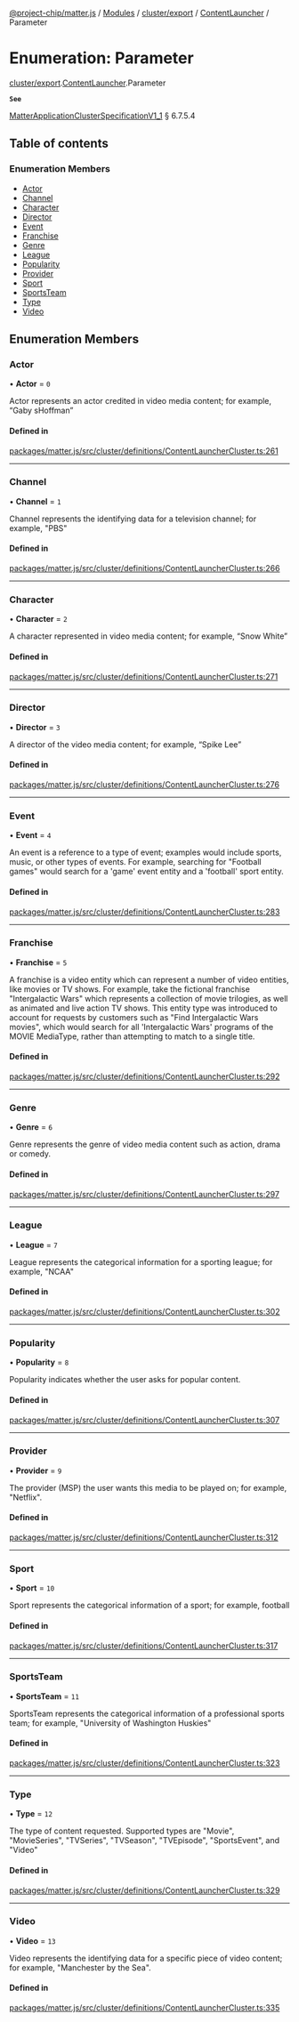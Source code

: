 [@project-chip/matter.js](../README.md) / [Modules](../modules.md) / [cluster/export](../modules/cluster_export.md) / [ContentLauncher](../modules/cluster_export.ContentLauncher.md) / Parameter

# Enumeration: Parameter

[cluster/export](../modules/cluster_export.md).[ContentLauncher](../modules/cluster_export.ContentLauncher.md).Parameter

**`See`**

[MatterApplicationClusterSpecificationV1_1](../interfaces/spec_export.MatterApplicationClusterSpecificationV1_1.md) § 6.7.5.4

## Table of contents

### Enumeration Members

- [Actor](cluster_export.ContentLauncher.Parameter.md#actor)
- [Channel](cluster_export.ContentLauncher.Parameter.md#channel)
- [Character](cluster_export.ContentLauncher.Parameter.md#character)
- [Director](cluster_export.ContentLauncher.Parameter.md#director)
- [Event](cluster_export.ContentLauncher.Parameter.md#event)
- [Franchise](cluster_export.ContentLauncher.Parameter.md#franchise)
- [Genre](cluster_export.ContentLauncher.Parameter.md#genre)
- [League](cluster_export.ContentLauncher.Parameter.md#league)
- [Popularity](cluster_export.ContentLauncher.Parameter.md#popularity)
- [Provider](cluster_export.ContentLauncher.Parameter.md#provider)
- [Sport](cluster_export.ContentLauncher.Parameter.md#sport)
- [SportsTeam](cluster_export.ContentLauncher.Parameter.md#sportsteam)
- [Type](cluster_export.ContentLauncher.Parameter.md#type)
- [Video](cluster_export.ContentLauncher.Parameter.md#video)

## Enumeration Members

### Actor

• **Actor** = ``0``

Actor represents an actor credited in video media content; for example, “Gaby sHoffman”

#### Defined in

[packages/matter.js/src/cluster/definitions/ContentLauncherCluster.ts:261](https://github.com/project-chip/matter.js/blob/e87b236f/packages/matter.js/src/cluster/definitions/ContentLauncherCluster.ts#L261)

___

### Channel

• **Channel** = ``1``

Channel represents the identifying data for a television channel; for example, "PBS"

#### Defined in

[packages/matter.js/src/cluster/definitions/ContentLauncherCluster.ts:266](https://github.com/project-chip/matter.js/blob/e87b236f/packages/matter.js/src/cluster/definitions/ContentLauncherCluster.ts#L266)

___

### Character

• **Character** = ``2``

A character represented in video media content; for example, “Snow White”

#### Defined in

[packages/matter.js/src/cluster/definitions/ContentLauncherCluster.ts:271](https://github.com/project-chip/matter.js/blob/e87b236f/packages/matter.js/src/cluster/definitions/ContentLauncherCluster.ts#L271)

___

### Director

• **Director** = ``3``

A director of the video media content; for example, “Spike Lee”

#### Defined in

[packages/matter.js/src/cluster/definitions/ContentLauncherCluster.ts:276](https://github.com/project-chip/matter.js/blob/e87b236f/packages/matter.js/src/cluster/definitions/ContentLauncherCluster.ts#L276)

___

### Event

• **Event** = ``4``

An event is a reference to a type of event; examples would include sports, music, or other types of events.
For example, searching for "Football games" would search for a 'game' event entity and a 'football' sport
entity.

#### Defined in

[packages/matter.js/src/cluster/definitions/ContentLauncherCluster.ts:283](https://github.com/project-chip/matter.js/blob/e87b236f/packages/matter.js/src/cluster/definitions/ContentLauncherCluster.ts#L283)

___

### Franchise

• **Franchise** = ``5``

A franchise is a video entity which can represent a number of video entities, like movies or TV shows. For
example, take the fictional franchise "Intergalactic Wars" which represents a collection of movie trilogies,
as well as animated and live action TV shows. This entity type was introduced to account for requests by
customers such as "Find Intergalactic Wars movies", which would search for all 'Intergalactic Wars' programs
of the MOVIE MediaType, rather than attempting to match to a single title.

#### Defined in

[packages/matter.js/src/cluster/definitions/ContentLauncherCluster.ts:292](https://github.com/project-chip/matter.js/blob/e87b236f/packages/matter.js/src/cluster/definitions/ContentLauncherCluster.ts#L292)

___

### Genre

• **Genre** = ``6``

Genre represents the genre of video media content such as action, drama or comedy.

#### Defined in

[packages/matter.js/src/cluster/definitions/ContentLauncherCluster.ts:297](https://github.com/project-chip/matter.js/blob/e87b236f/packages/matter.js/src/cluster/definitions/ContentLauncherCluster.ts#L297)

___

### League

• **League** = ``7``

League represents the categorical information for a sporting league; for example, "NCAA"

#### Defined in

[packages/matter.js/src/cluster/definitions/ContentLauncherCluster.ts:302](https://github.com/project-chip/matter.js/blob/e87b236f/packages/matter.js/src/cluster/definitions/ContentLauncherCluster.ts#L302)

___

### Popularity

• **Popularity** = ``8``

Popularity indicates whether the user asks for popular content.

#### Defined in

[packages/matter.js/src/cluster/definitions/ContentLauncherCluster.ts:307](https://github.com/project-chip/matter.js/blob/e87b236f/packages/matter.js/src/cluster/definitions/ContentLauncherCluster.ts#L307)

___

### Provider

• **Provider** = ``9``

The provider (MSP) the user wants this media to be played on; for example, "Netflix".

#### Defined in

[packages/matter.js/src/cluster/definitions/ContentLauncherCluster.ts:312](https://github.com/project-chip/matter.js/blob/e87b236f/packages/matter.js/src/cluster/definitions/ContentLauncherCluster.ts#L312)

___

### Sport

• **Sport** = ``10``

Sport represents the categorical information of a sport; for example, football

#### Defined in

[packages/matter.js/src/cluster/definitions/ContentLauncherCluster.ts:317](https://github.com/project-chip/matter.js/blob/e87b236f/packages/matter.js/src/cluster/definitions/ContentLauncherCluster.ts#L317)

___

### SportsTeam

• **SportsTeam** = ``11``

SportsTeam represents the categorical information of a professional sports team; for example, "University of
Washington Huskies"

#### Defined in

[packages/matter.js/src/cluster/definitions/ContentLauncherCluster.ts:323](https://github.com/project-chip/matter.js/blob/e87b236f/packages/matter.js/src/cluster/definitions/ContentLauncherCluster.ts#L323)

___

### Type

• **Type** = ``12``

The type of content requested. Supported types are "Movie", "MovieSeries", "TVSeries", "TVSeason",
"TVEpisode", "SportsEvent", and "Video"

#### Defined in

[packages/matter.js/src/cluster/definitions/ContentLauncherCluster.ts:329](https://github.com/project-chip/matter.js/blob/e87b236f/packages/matter.js/src/cluster/definitions/ContentLauncherCluster.ts#L329)

___

### Video

• **Video** = ``13``

Video represents the identifying data for a specific piece of video content; for example, "Manchester by the
Sea".

#### Defined in

[packages/matter.js/src/cluster/definitions/ContentLauncherCluster.ts:335](https://github.com/project-chip/matter.js/blob/e87b236f/packages/matter.js/src/cluster/definitions/ContentLauncherCluster.ts#L335)
